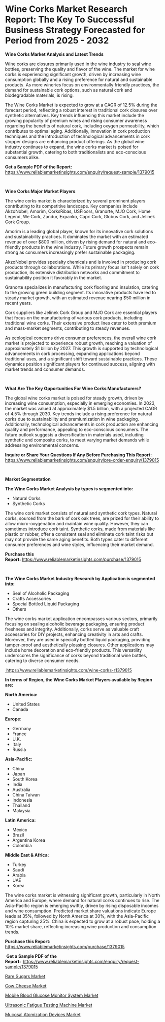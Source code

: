 <p><h1>Wine Corks Market Research Report: The Key To Successful Business Strategy Forecasted for Period from 2025 - 2032</h1></p><p><strong>Wine Corks Market Analysis and Latest Trends</strong></p>
<p><p>Wine corks are closures primarily used in the wine industry to seal wine bottles, preserving the quality and flavor of the wine. The market for wine corks is experiencing significant growth, driven by increasing wine consumption globally and a rising preference for natural and sustainable products. As more wineries focus on environmentally friendly practices, the demand for sustainable cork options, such as natural cork and biodegradable materials, is rising.</p><p>The Wine Corks Market is expected to grow at a CAGR of 12.5% during the forecast period, reflecting a robust interest in traditional cork closures over synthetic alternatives. Key trends influencing this market include the growing popularity of premium wines and rising consumer awareness regarding the benefits of natural cork, including oxygen permeability, which contributes to optimal aging. Additionally, innovation in cork production techniques and the introduction of technological advancements in cork stopper designs are enhancing product offerings. As the global wine industry continues to expand, the wine corks market is poised for substantial growth, catering to both traditionalists and eco-conscious consumers alike.</p></p>
<p><strong>Get a Sample PDF of the Report:&nbsp;</strong> <a href="https://www.reliablemarketinsights.com/enquiry/request-sample/1379015?utm_campaign=2241&utm_medium=2&utm_source=Github&utm_content=ia&utm_term=07042025&utm_id=wine-corks">https://www.reliablemarketinsights.com/enquiry/request-sample/1379015</a></p>
<p>&nbsp;</p>
<p><strong>Wine Corks Major Market Players</strong></p>
<p><p>The wine corks market is characterized by several prominent players contributing to its competitive landscape. Key companies include AkzoNobel, Amorim, CorksRibas, USFloors, Granorte, MJO Cork, Home Legend, We Cork, Zandur, Expanko, Capri Cork, Globus Cork, and Jelinek Cork Group. </p><p>Amorim is a leading global player, known for its innovative cork solutions and sustainability practices. It dominates the market with an estimated revenue of over $800 million, driven by rising demand for natural and eco-friendly products in the wine industry. Future growth prospects remain strong as consumers increasingly prefer sustainable packaging.</p><p>AkzoNobel provides specialty chemicals and is involved in producing cork products through collaborations. While its primary focus isn't solely on cork production, its extensive distribution networks and commitment to sustainability position it favorably in the market.</p><p>Granorte specializes in manufacturing cork flooring and insulation, catering to the growing green building segment. Its innovative products have led to steady market growth, with an estimated revenue nearing $50 million in recent years.</p><p>Cork suppliers like Jelinek Cork Group and MJO Cork are essential players that focus on the manufacturing of various cork products, including traditional wine corks. Their extensive product lines cater to both premium and mass-market segments, contributing to steady revenues.</p><p>As ecological concerns drive consumer preferences, the overall wine cork market is projected to experience robust growth, reaching a valuation of approximately $1 billion by 2027. This growth is supported by technological advancements in cork processing, expanding applications beyond traditional uses, and a significant shift toward sustainable practices. These dynamics position significant players for continued success, aligning with market trends and consumer demands.</p></p>
<p>&nbsp;</p>
<p><strong>What Are The Key Opportunities For Wine Corks Manufacturers?</strong></p>
<p><p>The global wine corks market is poised for steady growth, driven by increasing wine consumption, especially in emerging economies. In 2023, the market was valued at approximately $1.5 billion, with a projected CAGR of 4.5% through 2030. Key trends include a rising preference for natural corks due to sustainability and premiumization in wine packaging. Additionally, technological advancements in cork production are enhancing quality and performance, appealing to eco-conscious consumers. The future outlook suggests a diversification in materials used, including synthetic and composite corks, to meet varying market demands while addressing environmental concerns.</p></p>
<p><strong>Inquire or Share Your Questions If Any Before Purchasing This Report:</strong> <a href="https://www.reliablemarketinsights.com/enquiry/pre-order-enquiry/1379015?utm_campaign=2241&utm_medium=2&utm_source=Github&utm_content=ia&utm_term=07042025&utm_id=wine-corks">https://www.reliablemarketinsights.com/enquiry/pre-order-enquiry/1379015</a></p>
<p>&nbsp;</p>
<p><strong>Market Segmentation</strong></p>
<p><strong>The Wine Corks Market Analysis by types is segmented into:</strong></p>
<p><ul><li>Natural Corks</li><li>Synthetic Corks</li></ul></p>
<p><p>The wine cork market consists of natural and synthetic cork types. Natural corks, sourced from the bark of cork oak trees, are prized for their ability to allow micro-oxygenation and maintain wine quality. However, they can sometimes introduce cork taint. Synthetic corks, made from materials like plastic or rubber, offer a consistent seal and eliminate cork taint risks but may not provide the same aging benefits. Both types cater to different consumer preferences and wine styles, influencing their market demand.</p></p>
<p><strong>Purchase this Report:&nbsp;</strong><a href="https://www.reliablemarketinsights.com/purchase/1379015?utm_campaign=2241&utm_medium=2&utm_source=Github&utm_content=ia&utm_term=07042025&utm_id=wine-corks">https://www.reliablemarketinsights.com/purchase/1379015</a></p>
<p>&nbsp;</p>
<p><strong>The Wine Corks Market Industry Research by Application is segmented into:</strong></p>
<p><ul><li>Seal of Alcoholic Packaging</li><li>Crafts Accessories</li><li>Special Bottled Liquid Packaging</li><li>Others</li></ul></p>
<p><p>The wine corks market application encompasses various sectors, primarily focusing on sealing alcoholic beverage packaging, ensuring product freshness and integrity. Additionally, corks serve as valuable craft accessories for DIY projects, enhancing creativity in arts and crafts. Moreover, they are used in specialty bottled liquid packaging, providing tamper-proof and aesthetically pleasing closures. Other applications may include home decoration and eco-friendly products. This versatility underscores the significance of corks beyond traditional wine bottles, catering to diverse consumer needs.</p></p>
<p><a href="https://www.reliablemarketinsights.com/wine-corks-r1379015?utm_campaign=2241&utm_medium=2&utm_source=Github&utm_content=ia&utm_term=07042025&utm_id=wine-corks">&nbsp;https://www.reliablemarketinsights.com/wine-corks-r1379015</a></p>
<p><strong>In terms of Region, the Wine Corks Market Players available by Region are:</strong></p>
<p>
    <p> <strong> North America: </strong>
        <ul>
            <li>United States</li>
            <li>Canada</li>
        </ul>
        </p> 
    <p> <strong> Europe: </strong>
        <ul>
            <li>Germany</li>
            <li>France</li>
            <li>U.K.</li>
            <li>Italy</li>
            <li>Russia</li>
        </ul>
        </p> 
    <p> <strong> Asia-Pacific: </strong>
        <ul>
            <li>China</li>
            <li>Japan</li>
            <li>South Korea</li>
            <li>India</li>
            <li>Australia</li>
            <li>China Taiwan</li>
            <li>Indonesia</li>
            <li>Thailand</li>
            <li>Malaysia</li>
        </ul>
        </p> 
    <p> <strong> Latin America: </strong>
        <ul>
            <li>Mexico</li>
            <li>Brazil</li>
            <li>Argentina Korea</li>
            <li>Colombia</li>
        </ul>
        </p> 
    <p> <strong> Middle East & Africa: </strong>
        <ul>
            <li>Turkey</li>
            <li>Saudi</li>
            <li>Arabia</li>
            <li>UAE</li>
            <li>Korea</li>
        </ul>
    </p>
    </p>
<p><p>The wine corks market is witnessing significant growth, particularly in North America and Europe, where demand for natural corks continues to rise. The Asia-Pacific region is emerging swiftly, driven by rising disposable incomes and wine consumption. Predicted market share valuations indicate Europe leads at 35%, followed by North America at 30%, with the Asia-Pacific region capturing 25%. China is expected to grow at a robust pace, holding a 10% market share, reflecting increasing wine production and consumption trends.</p></p>
<p><strong>Purchase this Report: </strong><a href="https://www.reliablemarketinsights.com/purchase/1379015?utm_campaign=2241&utm_medium=2&utm_source=Github&utm_content=ia&utm_term=07042025&utm_id=wine-corks">https://www.reliablemarketinsights.com/purchase/1379015</a></p>
<p>&nbsp;<strong>Get a Sample PDF of the Report:&nbsp;&nbsp;</strong><a href="https://www.reliablemarketinsights.com/enquiry/request-sample/1379015?utm_campaign=2241&utm_medium=2&utm_source=Github&utm_content=ia&utm_term=07042025&utm_id=wine-corks">https://www.reliablemarketinsights.com/enquiry/request-sample/1379015</a></p>
<p><strong></strong></p>
<p><p><a href="https://github.com/nikkoureta1y/Market-Research-Report-List-1/blob/main/rare-sugars-market.md?utm_campaign=2241&utm_medium=2&utm_source=Github&utm_content=ia&utm_term=07042025&utm_id=wine-corks">Rare Sugars Market</a></p><p><a href="https://github.com/bloggglazaie/Market-Research-Report-List-1/blob/main/cow-cheese-market.md?utm_campaign=2241&utm_medium=2&utm_source=Github&utm_content=ia&utm_term=07042025&utm_id=wine-corks">Cow Cheese Market</a></p><p><a href="https://www.linkedin.com/pulse/mobile-blood-glucose-monitor-system-market-growth-projections-et1ye?utm_campaign=2241&utm_medium=2&utm_source=Github&utm_content=ia&utm_term=07042025&utm_id=wine-corks">Mobile Blood Glucose Monitor System Market</a></p><p><a href="https://www.linkedin.com/pulse/global-ultrasonic-fatigue-testing-machine-market-size-2025-2032-fa7ie?utm_campaign=2241&utm_medium=2&utm_source=Github&utm_content=ia&utm_term=07042025&utm_id=wine-corks">Ultrasonic Fatigue Testing Machine Market</a></p><p><a href="https://www.linkedin.com/pulse/mucosal-atomization-devices-market-study-findings-forecast-cagr-ydkqe?utm_campaign=2241&utm_medium=2&utm_source=Github&utm_content=ia&utm_term=07042025&utm_id=wine-corks">Mucosal Atomization Devices Market</a></p></p>